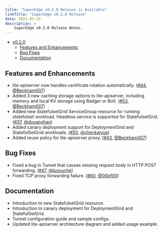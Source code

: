 ```yaml
---
title: "SuperEdge v0.2.0 Release is Available"
linkTitle: "SuperEdge v0.2.0 Release"
date: 2021-03-19
description: >
    SuperEdge v0.2.0 Release Notes.
---
```


- [v0.2.0](#release-v020-2021-03-19)
    - [Features and Enhancements](#features-and-enhancements)
    - [Bug Fixes](#bug-fixes)
    - [Documentation](#documentation)


## Features and Enhancements

* lite-apiserver now handles certificate rotation automatically. ([#44](https://github.com/superedge/superedge/pull/44), [@Beckham007](https://github.com/Beckham007))
* Added 3 new caching storage options to lite-apiserver, including memory and local KV storage using Badger or Bolt. ([#53](https://github.com/superedge/superedge/pull/53), [@Beckham007](https://github.com/Beckham007))
* Added new StatefulsetGrid ServiceGroup resource for running statefulset workload. Headless service is supported for StatefulsetGrid. ([#37](https://github.com/superedge/superedge/pull/37), [@duyanghao](https://github.com/duyanghao))
* Added canary deployment support for DeploymentGrid and StatefulSetGrid workloads. ([#50](https://github.com/superedge/superedge/pull/50), [@chenkaiyue](https://github.com/chenkaiyue))
* Added reuse policy for lite-apiserver proxy. ([#43](https://github.com/superedge/superedge/pull/43), [@Beckham007](https://github.com/Beckham007))


## Bug Fixes

* Fixed a bug in Tunnel that causes missing request body in HTTP POST forwarding. ([#47](https://github.com/superedge/superedge/pull/47), [@luoyunhe](https://github.com/luoyunhe))
* Fixed TCP proxy forwarding failure. ([#60](https://github.com/superedge/superedge/pull/60), [@00pf00](https://github.com/00pf00))

## Documentation

* Introduction to new StatefulsetGrid resource.
* Introduction to canary deployment for DeploymentGrid and StatefulSetGrid.
* Tunnel configuration guide and sample configs.
* Updated lite-apiserver architecture diagram and added usage example.
